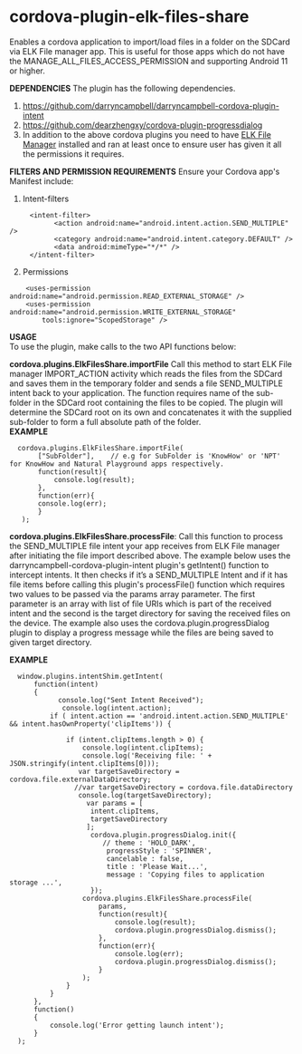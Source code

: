 # cordova-plugin-elk-files-share

Enables a cordova application to import/load files in a folder on the  SDCard via ELK File manager app. This is useful for those apps which do not have the MANAGE_ALL_FILES_ACCESS_PERMISSION and supporting Android 11 or higher.

<b> DEPENDENCIES</b>
The plugin has the following dependencies.
1. https://github.com/darryncampbell/darryncampbell-cordova-plugin-intent
3. https://github.com/dearzhengxy/cordova-plugin-progressdialog
4. In addition to the above cordova plugins you need to have <a href="https://play.google.com/store/apps/details?id=org.rff.digitres.elkfilemanager"> ELK File Manager</a> installed and ran at least once to ensure user has given it all the permissions it requires.

<b> FILTERS AND PERMISSION REQUIREMENTS</b>
Ensure your Cordova app's Manifest include:
1. Intent-filters
```
     <intent-filter>
           <action android:name="android.intent.action.SEND_MULTIPLE" />
           <category android:name="android.intent.category.DEFAULT" />
           <data android:mimeType="*/*" />
     </intent-filter>
```
2.  Permissions
```
    <uses-permission android:name="android.permission.READ_EXTERNAL_STORAGE" />
    <uses-permission android:name="android.permission.WRITE_EXTERNAL_STORAGE"
        tools:ignore="ScopedStorage" />
```

<b> USAGE</b></br>
To use the plugin, make calls to the two API functions below:

<b> cordova.plugins.ElkFilesShare.importFile</b> Call this method to start ELK File manager IMPORT_ACTION activity which reads the files from the SDCard and saves them in the temporary folder and sends a file SEND_MULTIPLE intent back to your application. The function requires name of the sub-folder in the SDCard root containing the files to be copied. The plugin will determine the SDCard root on its own and concatenates it with the supplied sub-folder to form a full absolute path of the folder.  
<b>EXAMPLE</b>
```
  cordova.plugins.ElkFilesShare.importFile(
       ["SubFolder"],    // e.g for SubFolder is 'KnowHow' or 'NPT' for KnowHow and Natural Playground apps respectively.
       function(result){
           console.log(result);
       },
       function(err){
       console.log(err);
       }
   );
```

<b> cordova.plugins.ElkFilesShare.processFile</b>: Call this function to process the SEND_MULTIPLE file intent your app receives from ELK File manager after initiating the file import described above. The example below uses the darryncampbell-cordova-plugin-intent plugin's getIntent() function to intercept intents. It then checks if it’s a SEND_MULTIPLE Intent and if it has file items before calling this plugin's processFile() function which requires two values to be passed via the params array parameter. The first parameter is an array with list of file URIs which is part of the received intent and the second is the target directory for saving the received files on the device. The example also uses the cordova.plugin.progressDialog plugin to display a progress message while the files are being saved to given target directory.

<b>EXAMPLE</b>
```
  window.plugins.intentShim.getIntent(
      function(intent)
      {
            console.log("Sent Intent Received");
             console.log(intent.action);
          if ( intent.action == 'android.intent.action.SEND_MULTIPLE' && intent.hasOwnProperty('clipItems')) {

              if (intent.clipItems.length > 0) {
                  console.log(intent.clipItems);
                  console.log('Receiving file: ' +  JSON.stringify(intent.clipItems[0]));
                 var targetSaveDirectory =  cordova.file.externalDataDirectory;
                //var targetSaveDirectory = cordova.file.dataDirectory
                 console.log(targetSaveDirectory);
                   var params = [
                    intent.clipItems,
                    targetSaveDirectory
                   ];
                    cordova.plugin.progressDialog.init({
                       // theme : 'HOLO_DARK',
                        progressStyle : 'SPINNER',
                        cancelable : false,
                        title : 'Please Wait...',
                        message : 'Copying files to application storage ...',
                    });
                  cordova.plugins.ElkFilesShare.processFile(
                      params,
                      function(result){
                          console.log(result);
                          cordova.plugin.progressDialog.dismiss();
                      },
                      function(err){
                          console.log(err);
                          cordova.plugin.progressDialog.dismiss();
                      }
                  );
              }
          }
      },
      function()
      {
          console.log('Error getting launch intent');
      }
  );
```

